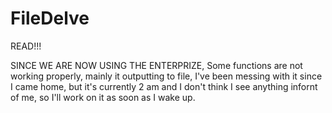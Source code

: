 # FileDelve

READ!!!


SINCE WE ARE NOW USING THE ENTERPRIZE, Some functions are not working properly, mainly it outputting to file, I've been messing with it since I came home, but it's currently 2 am and I don't think I see anything infornt of me, so I'll work on it as soon as I wake up.



